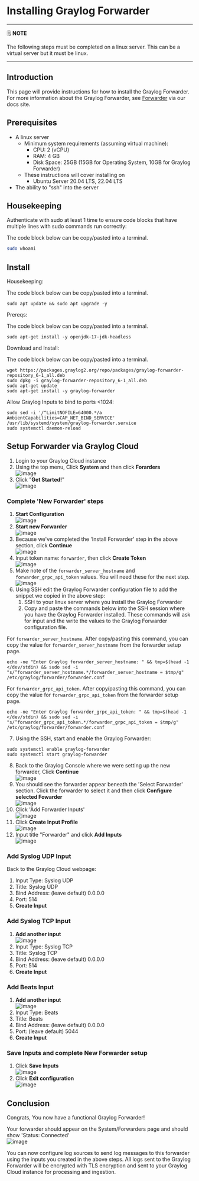 # Installing Graylog Forwarder

---
🗒️ **NOTE**

The following steps must be completed on a linux server. This can be a virtual server but it must be linux.

---

## Introduction

This page will provide instructions for how to install the Graylog Forwarder. For more information about the Graylog Forwarder, see [Forwarder](https://go2docs.graylog.org/5-1/getting_in_log_data/forwarder.html) via our docs site.

## Prerequisites

* A linux server
    * Minimum system requirements (assuming virtual machine):
        * CPU: 2 (vCPU)
        * RAM: 4 GB
        * Disk Space: 25GB (15GB for Operating System, 10GB for Graylog Forwarder)
    * These instructions will cover installing on
        * Ubuntu Server 20.04 LTS, 22.04 LTS
* The ability to "ssh" into the server

## Housekeeping

Authenticate with sudo at least 1 time to ensure code blocks that have multiple lines with sudo commands run correctly:

The code block below can be copy/pasted into a terminal.

```sh
sudo whoami

```

## Install

Housekeeping:

The code block below can be copy/pasted into a terminal.

```
sudo apt update && sudo apt upgrade -y

```

Prereqs:

The code block below can be copy/pasted into a terminal.

```
sudo apt-get install -y openjdk-17-jdk-headless

```

Download and Install:

The code block below can be copy/pasted into a terminal.

```
wget https://packages.graylog2.org/repo/packages/graylog-forwarder-repository_6-1_all.deb
sudo dpkg -i graylog-forwarder-repository_6-1_all.deb
sudo apt-get update
sudo apt-get install -y graylog-forwarder

```

Allow Graylog Inputs to bind to ports <1024:

```
sudo sed -i '/^LimitNOFILE=64000.*/a AmbientCapabilities=CAP_NET_BIND_SERVICE' /usr/lib/systemd/system/graylog-forwarder.service
sudo systemctl daemon-reload

```

## Setup Forwarder via Graylog Cloud

1. Login to your Graylog Cloud instance
2. Using the top menu, Click **System** and then click **Forarders**<br>![image](img/navigate-to-forwarder-page.png)
3. Click "**Get Started!**"<br>![image](img/getting-started.png)

### Complete 'New Forwarder' steps
1. **Start Configuration**<br>![image](img/start-config.png)
2. **Start new Forwarder**<br>![image](img/start-new-forwarder.png)
3. Because we've completed the 'Install Forwarder' step in the above section, click **Continue**<br>![image](img/install-forwarder.png)
4. Input token name: `forwarder`, then click **Create Token**<br>![image](img/create-token.png)
5. Make note of the `forwarder_server_hostname` and `forwarder_grpc_api_token` values. You will need these for the next step.<br>![image](img/note-forwarder-hostname-token.png)
6. Using SSH edit the Graylog Forwarder configuration file to add the snippet we copied in the above step:
    1. SSH to your linux server where you install the Graylog Forwarder
    2. Copy and paste the commands below into the SSH session where you have the Graylog Forwarder installed. These commands will ask for input and the write the values to the Graylog Forwarder configuration file.

For `forwarder_server_hostname`. After copy/pasting this command, you can copy the value for `forwarder_server_hostname` from the forwarder setup page.

```shell
echo -ne "Enter Graylog forwarder_server_hostname: " && tmp=$(head -1 </dev/stdin) && sudo sed -i "s/^forwarder_server_hostname.*/forwarder_server_hostname = $tmp/g" /etc/graylog/forwarder/forwarder.conf

```

For `forwarder_grpc_api_token`. After copy/pasting this command, you can copy the value for `forwarder_grpc_api_token` from the forwarder setup page.

```shell
echo -ne "Enter Graylog forwarder_grpc_api_token: " && tmp=$(head -1 </dev/stdin) && sudo sed -i "s/^forwarder_grpc_api_token.*/forwarder_grpc_api_token = $tmp/g" /etc/graylog/forwarder/forwarder.conf

```

7. Using the SSH, start and enable the Graylog Forwarder:

```
sudo systemctl enable graylog-forwarder
sudo systemctl start graylog-forwarder

```

8. Back to the Graylog Console where we were setting up the new forwarder, Click **Continue**<br>![image](img/start-new-fwd-continue.png)
9. You should see the forwarder appear beneath the 'Select Forwarder' section. Click the forwarder to select it and then click **Configure selected Fowarder**<br>![image](img/select-fwd.png)
10. Click 'Add Forwarder Inputs'<br>![image](img/add-fwd-inputs.png)
11. Click **Create Input Profile**<br>![image](img/create-input-profile.png)
12. Input title "Forwarder" and click **Add Inputs**<br>![image](img/add-inputs.png)

### Add Syslog UDP Input

Back to the Graylog Cloud webpage:

1. Input Type: Syslog UDP
2. Title: Syslog UDP
3. Bind Address: (leave default) 0.0.0.0
4. Port: 514
5. **Create Input**

### Add Syslog TCP Input

1. **Add another input**<br>![image](img/add-another-input1.png)
2. Input Type: Syslog TCP
3. Title: Syslog TCP
4. Bind Address: (leave default) 0.0.0.0
5. Port: 514
6. **Create Input**

### Add Beats Input

1. **Add another input**<br>![image](img/add-another-input2.png)
2. Input Type: Beats
3. Title: Beats
4. Bind Address: (leave default) 0.0.0.0
5. Port: (leave default) 5044
6. **Create Input**

### Save Inputs and complete New Forwarder setup

1. Click **Save Inputs**<br>![image](img/save-inputs-final.png)
2. Click **Exit configuration**<br>![image](img/exit-config.png)

## Conclusion

Congrats, You now have a functional Graylog Forwarder!

Your forwarder should appear on the System/Forwarders page and should show 'Status: Connected'<br>![image](img/status-connected.png)

You can now configure log sources to send log messages to this forwarder using the inputs you created in the above steps. All logs sent to the Graylog Forwarder will be encrypted with TLS encryption and sent to your Graylog Cloud instance for processing and ingestion.
